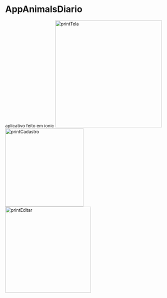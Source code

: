 # AppAnimalsDiario
aplicativo feito em ionic 
<img width="341" alt="printTela" src="https://github.com/geovanamayer/AppAnimalsDiario/assets/99758327/de107e42-5f60-4d31-a73b-1fe9107854db">
<img width="250" alt="printCadastro" src="https://github.com/geovanamayer/AppAnimalsDiario/assets/99758327/9e2ff036-8177-4bff-82fe-1af2c385e528">
<img width="274" alt="printEditar" src="https://github.com/geovanamayer/AppAnimalsDiario/assets/99758327/03cddde1-63f6-4f3d-8fc7-556c7135c31a">
